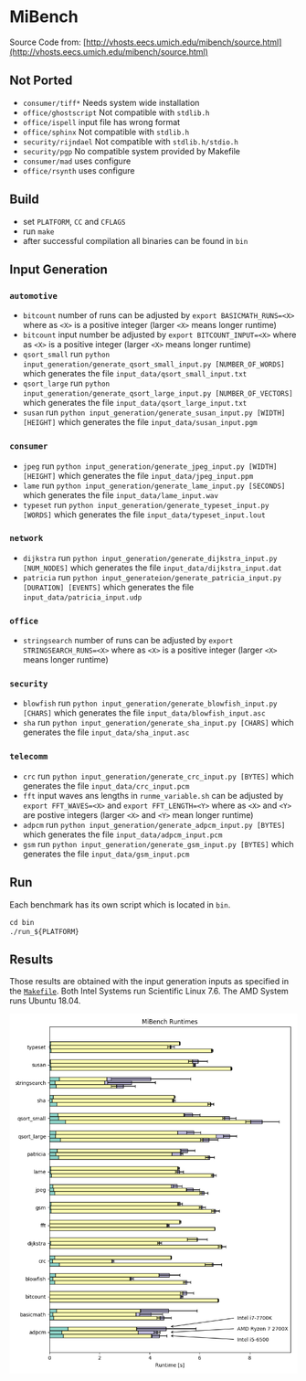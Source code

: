 # MiBench
Source Code from: [http://vhosts.eecs.umich.edu/mibench/source.html](http://vhosts.eecs.umich.edu/mibench/source.html)

## Not Ported
 * `consumer/tiff*` Needs system wide installation
 * `office/ghostscript` Not compatible with `stdlib.h`
 * `office/ispell` input file has wrong format 
 * `office/sphinx` Not compatible with `stdlib.h`
 * `security/rijndael` Not compatible with `stdlib.h/stdio.h` 
 * `security/pgp` No compatible system provided by Makefile 
 * `consumer/mad` uses configure
 * `office/rsynth` uses configure

## Build
 * set `PLATFORM`, `CC` and `CFLAGS`
 * run `make`
 * after successful compilation all binaries can be found in `bin`

## Input Generation
### `automotive`
 * `bitcount` number of runs can be adjusted by `export BASICMATH_RUNS=<X>` where as `<X>` is a positive integer (larger `<X>` means longer runtime)
 * `bitcount` input number be adjusted by `export BITCOUNT_INPUT=<X>` where as `<X>` is a positive integer (larger `<X>` means longer runtime)
 * `qsort_small` run `python input_generation/generate_qsort_small_input.py [NUMBER_OF_WORDS]` which generates the file `input_data/qsort_small_input.txt`
 * `qsort_large` run `python input_generation/generate_qsort_large_input.py [NUMBER_OF_VECTORS]` which generates the file `input_data/qsort_large_input.txt`
 * `susan` run `python input_generation/generate_susan_input.py [WIDTH] [HEIGHT]` which generates the file `input_data/susan_input.pgm`

### `consumer`
 * `jpeg` run `python input_generation/generate_jpeg_input.py [WIDTH] [HEIGHT]`  which generates the file `input_data/jpeg_input.ppm`
 * `lame` run `python input_generation/generate_lame_input.py [SECONDS]`  which generates the file `input_data/lame_input.wav`
 * `typeset` run `python input_generation/generate_typeset_input.py [WORDS]`  which generates the file `input_data/typeset_input.lout`

### `network`
 * `dijkstra` run `python input_generation/generate_dijkstra_input.py [NUM_NODES]` which generates the file `input_data/dijkstra_input.dat`
 * `patricia` run `python input_generateion/generate_patricia_input.py [DURATION] [EVENTS]` which generates the file `input_data/patricia_input.udp`

### `office`
 * `stringsearch` number of runs can be adjusted by `export STRINGSEARCH_RUNS=<X>` where as `<X>` is a positive integer (larger `<X>` means longer runtime)

### `security`
 * `blowfish` run `python input_generation/generate_blowfish_input.py [CHARS]` which generates the file `input_data/blowfish_input.asc`
 * `sha` run `python input_generation/generate_sha_input.py [CHARS]` which generates the file `input_data/sha_input.asc`

### `telecomm`
 * `crc` run `python input_generation/generate_crc_input.py [BYTES]` which generates the file `input_data/crc_input.pcm`
 * `fft` input waves ans lengths in `runme_variable.sh` can be adjusted by `export FFT_WAVES=<X>` and `export FFT_LENGTH=<Y>` where as `<X>` and `<Y>` are postive integers (larger `<X>` and `<Y>` mean longer runtime)
 * `adpcm` run `python input_generation/generate_adpcm_input.py [BYTES]` which generates the file `input_data/adpcm_input.pcm`
 * `gsm` run `python input_generation/generate_gsm_input.py [BYTES]` which generates the file `input_data/gsm_input.pcm`
 
## Run
Each benchmark has its own script which is located in `bin`.
```
cd bin
./run_${PLATFORM}
```

## Results
Those results are obtained with the input generation inputs as specified in the [`Makefile`](./Makefile). Both Intel Systems run Scientific Linux 7.6. The AMD System runs Ubuntu 18.04.

![Runtime Plot](./results/runtime_plot.png)
